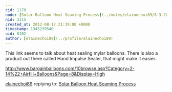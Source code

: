 ```yaml
---
cid: 1170
node: [Solar Balloon Heat Seaming Process](../notes/elainechoi89/8-3-2012/solar-balloon-heat-seaming-process)
nid: 3115
created_at: 2012-08-17 21:39:00 +0000
timestamp: 1345239540
uid: 6102
author: [elainechoi89](../profile/elainechoi89)
---
```


This link seems to talk about heat sealing mylar balloons. 
There is also a product out there called Hand Impulse Sealer, that might make it easier..

http://www.bargainballoons.com/10browse.asp?Category=2-14%22+Airfill+Balloons&Page=8&Display=High

[elainechoi89](../profile/elainechoi89) replying to: [Solar Balloon Heat Seaming Process](../notes/elainechoi89/8-3-2012/solar-balloon-heat-seaming-process)

